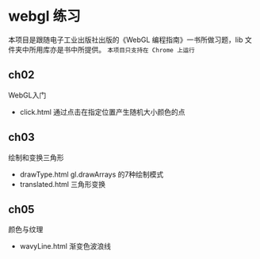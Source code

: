 # webgl 练习
本项目是跟随电子工业出版社出版的《WebGL 编程指南》一书所做习题，lib 文件夹中所用库亦是书中所提供。
`本项目只支持在 Chrome 上运行`

## ch02 
WebGL入门 
+ click.html 通过点击在指定位置产生随机大小颜色的点

## ch03
绘制和变换三角形
+ drawType.html gl.drawArrays 的7种绘制模式
+ translated.html 三角形变换

## ch05
颜色与纹理
+ wavyLine.html 渐变色波浪线